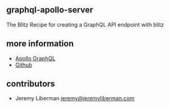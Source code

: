## graphql-apollo-server

The Blitz Recipe for creating a GraphQL API endpoint with blitz

## more information

- [Apollo GraphQL](https://www.apollographql.com/)
- [Github](https://github.com/apollographql)

## contributors

- Jeremy Liberman <jeremy@jeremyliberman.com>
